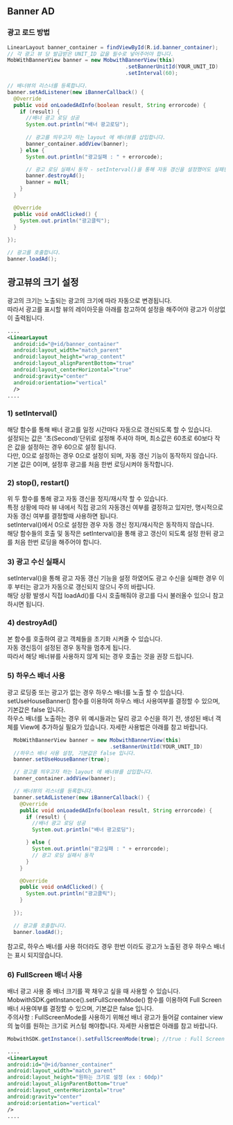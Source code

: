 ## Banner AD <!-- {docsify-ignore} -->

### 광고 로드 방법
```java
LinearLayout banner_container = findViewById(R.id.banner_container);
// 각 광고 뷰 당 발급받은 UNIT_ID 값을 필수로 넣어주어야 합니다.
MobWithBannerView banner = new MobwithBannerView(this)
                                      .setBannerUnitId(YOUR_UNIT_ID)
                                      .setInterval(60);

// 배너뷰의 리스너를 등록합니다.
banner.setAdListener(new iBannerCallback() {
  @Override
  public void onLoadedAdInfo(boolean result, String errorcode) {
    if (result) {
      //배너 광고 로딩 성공
      System.out.println("배너 광고로딩");
      
      // 광고를 띄우고자 하는 layout 에 배너뷰를 삽입합니다.
      banner_container.addView(banner);
    } else {
      System.out.println("광고실패 : " + errorcode);

      // 광고 로딩 실패시 동작 - setInterval()을 통해 자동 갱신을 설정했어도 실패한 경우 갱신되지 않음.
      banner.destroyAd();
      banner = null;     
    }
  }

  @Override
  public void onAdClicked() {
    System.out.println("광고클릭");
  }
  
});

// 광고를 호출합니다.
banner.loadAd();
```

## 광고뷰의 크기 설정 <!-- {docsify-ignore} -->
광고의 크기는 노출되는 광고의 크기에 따라 자동으로 변경됩니다.  
따라서 광고를 표시할 뷰의 레이아웃을 아래를 참고하여 설정을 해주어야 광고가 이상없이 출력됩니다.
```xml
....
<LinearLayout
  android:id="@+id/banner_container"
  android:layout_width="match_parent"
  android:layout_height="wrap_content"
  android:layout_alignParentBottom="true"
  android:layout_centerHorizontal="true"
  android:gravity="center"
  android:orientation="vertical"
  />
....
```

### 1) setInterval()
   해당 함수를 통해 배너 광고를 일정 시간마다 자동으로 갱신되도록 할 수 있습니다.  
   설정되는 값은 '초(Second)'단위로 설정해 주셔야 하며, 최소값은 60초로 60보다 작은 값을 설정하는 경우 60으로 설정 됩니다.  
   다만, 0으로 설정하는 경우 0으로 설정이 되며, 자동 갱신 기능이 동작하지 않습니다.  
   기본 값은 0이며, 설정후 광고를 처음 한번 로딩시켜야 동작합니다.  

### 2) stop(), restart()
   위 두 함수를 통해 광고 자동 갱신을 정지/재시작 할 수 있습니다.  
   특정 상황에 따라 뷰 내에서 직접 광고의 자동갱신 여부를 결정하고 있지만, 명시적으로 자동 갱신 여부를 결정할때 사용하면 됩니다.  
   setInterval()에서 0으로 설정한 경우 자동 갱신 정지/재시작은 동작하지 않습니다.  
   해당 함수들의 호출 및 동작은 setInterval()을 통해 광고 갱신이 되도록 설정 한뒤 광고를 처음 한번 로딩을 해주어야 합니다.  

### 3) 광고 수신 실패시
   setInterval()을 통해 광고 자동 갱신 기능을 설정 하였어도 광고 수신을 실패한 경우 이후 부터는 광고가 자동으로 갱신되지 않으니 주의 바랍니다.  
   해당 상황 발생시 직접 loadAd()를 다시 호출해줘야 광고를 다시 불러올수 있으니 참고 하시면 됩니다.

### 4) destroyAd()
   본 함수를 호출하여 광고 객체들을 초기화 시켜줄 수 있습니다.  
   자동 갱신등이 설정된 경우 동작을 멈추게 됩니다.  
   따라서 해당 배너뷰를 사용하지 않게 되는 경우 호출는 것을 권장 드립니다.

### 5) 하우스 배너 사용
   광고 로딩중 또는 광고가 없는 경우 하우스 배너를 노출 할 수 있습니다.  
   setUseHouseBanner() 함수를 이용하여 하우스 배너 사용여부를 결정할 수 있으며, 기본값은 false 입니다.  
   하우스 배너를 노출하는 경우 위 예시들과는 달리 광고 수신을 하기 전, 생성된 배너 객체를 View에 추가하실 필요가 있습니다. 자세한 사용법은 아래를 참고 바랍니다.

```java
  MobWithBannerView banner = new MobwithBannerView(this)
                                 .setBannerUnitId(YOUR_UNIT_ID)
  //하우스 배너 사용 설정, 기본값은 false 입니다.
  banner.setUseHouseBanner(true);

  // 광고를 띄우고자 하는 layout 에 배너뷰를 삽입합니다.
  banner_container.addView(banner);

  // 배너뷰의 리스너를 등록합니다.
  banner.setAdListener(new iBannerCallback() {
    @Override
    public void onLoadedAdInfo(boolean result, String errorcode) {
      if (result) {
        //배너 광고 로딩 성공
        System.out.println("배너 광고로딩");

      } else {
        System.out.println("광고실패 : " + errorcode);
        // 광고 로딩 실패시 동작
      }
    }

    @Override
    public void onAdClicked() {
      System.out.println("광고클릭");
    }
    
  });

  // 광고를 호출합니다.
  banner.loadAd();
```
참고로, 하우스 배너를 사용 하더라도 경우 한번 이라도 광고가 노출된 경우 하우스 배너는 표시 되지않습니다.

### 6) FullScreen 배너 사용
   배너 광고 사용 중 배너 크기를 꽉 채우고 싶을 때 사용할 수 있습니다.  
   MobwithSDK.getInstance().setFullScreenMode() 함수를 이용하여 Full Screen 배너 사용여부를 결정할 수 있으며, 기본값은 false 입니다.  
   주의사항 : FullScreenMode를 사용하기 위해선 배너 광고가 들어갈 container view의 높이를 원하는 크기로 커스텀 해야합니다. 자세한 사용법은 아래를 참고 바랍니다.
   
```java
MobwithSDK.getInstance().setFullScreenMode(true); //true : Full Screen Model
```  

```xml
....
<LinearLayout
android:id="@+id/banner_container"
android:layout_width="match_parent"
android:layout_height="원하는 크기로 설정 (ex : 60dp)"
android:layout_alignParentBottom="true"
android:layout_centerHorizontal="true"
android:gravity="center"
android:orientation="vertical"
/>
....
```
